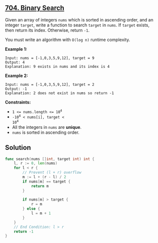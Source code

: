 ## [704. Binary Search](https://leetcode.com/problems/binary-search/)


Given an array of integers `nums` which is sorted in ascending order, and an integer `target`, write a function to search `target` in `nums`. If `target` exists, then return its index. Otherwise, return `-1`.

You must write an algorithm with `O(log n)` runtime complexity.

**Example 1:**

```
Input: nums = [-1,0,3,5,9,12], target = 9
Output: 4
Explanation: 9 exists in nums and its index is 4
```

**Example 2:**

```
Input: nums = [-1,0,3,5,9,12], target = 2
Output: -1
Explanation: 2 does not exist in nums so return -1
```

**Constraints:**

*   <code>1 <= nums.length <= 10<sup>4</sup></code>
*   <code>-10<sup>4</sup> < nums[i], target < 10<sup>4</sup></code>
*   All the integers in `nums` are **unique**.
*   `nums` is sorted in ascending order.



## Solution

```go
func search(nums []int, target int) int {
    l, r := 0, len(nums)
    for l < r {
        // Prevent (l + r) overflow
        m := l + (r - l) / 2
        if nums[m] == target {
            return m
        }
        
        if nums[m] > target {
            r = m
        } else {
            l = m + 1
        }
    }
    // End Condition: l > r
    return -1
}
```